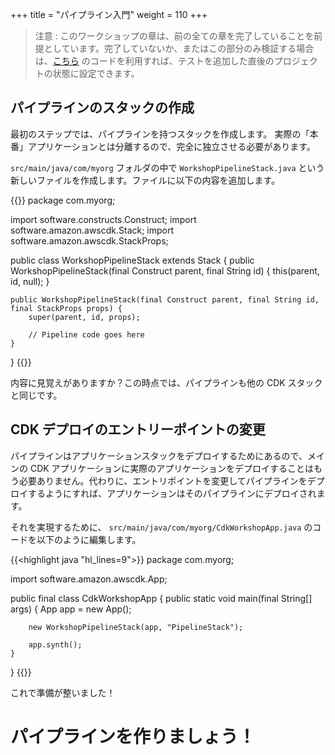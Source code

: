 +++
title = "パイプライン入門"
weight = 110
+++

> 注意 : このワークショップの章は、前の全ての章を完了していることを前提としています。完了していないか、またはこの部分のみ検証する場合は、[こちら](https://github.com/aws-samples/aws-cdk-intro-workshop/tree/master/code/java/main-workshop) のコードを利用すれば、テストを追加した直後のプロジェクトの状態に設定できます。

## パイプラインのスタックの作成

最初のステップでは、パイプラインを持つスタックを作成します。
実際の「本番」アプリケーションとは分離するので、完全に独立させる必要があります。

`src/main/java/com/myorg` フォルダの中で `WorkshopPipelineStack.java` という新しいファイルを作成します。ファイルに以下の内容を追加します。

{{<highlight java>}}
package com.myorg;

import software.constructs.Construct;
import software.amazon.awscdk.Stack;
import software.amazon.awscdk.StackProps;

public class WorkshopPipelineStack extends Stack {
    public WorkshopPipelineStack(final Construct parent, final String id) {
        this(parent, id, null);
    }

    public WorkshopPipelineStack(final Construct parent, final String id, final StackProps props) {
        super(parent, id, props);

        // Pipeline code goes here
    }
}
{{</highlight>}}

内容に見覚えがありますか？この時点では、パイプラインも他の CDK スタックと同じです。

## CDK デプロイのエントリーポイントの変更

パイプラインはアプリケーションスタックをデプロイするためにあるので、メインの CDK アプリケーションに実際のアプリケーションをデプロイすることはもう必要ありません。代わりに、エントリポイントを変更してパイプラインをデプロイするようにすれば、アプリケーションはそのパイプラインにデプロイされます。

それを実現するために、 `src/main/java/com/myorg/CdkWorkshopApp.java` のコードを以下のように編集します。

{{<highlight java "hl_lines=9">}}
package com.myorg;

import software.amazon.awscdk.App;

public final class CdkWorkshopApp {
    public static void main(final String[] args) {
        App app = new App();

        new WorkshopPipelineStack(app, "PipelineStack");

        app.synth();
    }
}
{{</highlight>}}

これで準備が整いました！

# パイプラインを作りましょう！
